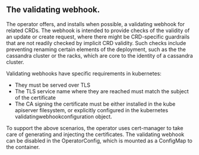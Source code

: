 ## The validating webhook.

The operator offers, and installs when possible, a validating webhook for
related CRDs. The webhook is intended to provide checks of the validity of an
update or create request, where there might be CRD-specific guardrails that are
not readily checked by implicit CRD validity. Such checks include preventing
renaming certain elements of the deployment, such as the the cassandra cluster
or the racks, which are core to the identity of a cassandra cluster.

Validating webhooks have specific requirements in kubernetes:
* They must be served over TLS
* The TLS service name where they are reached must match the subject of the certificate
* The CA signing the certificate must be either installed in the kube apiserver filesystem, or
explicitly configured in the kubernetes validatingwebhookconfiguration object.

To support the above scenarios, the operator uses cert-manager to take care of generating and
injecting the certificates. The validating webhook can be disabled in the OperatorConfig, which is
mounted as a ConfigMap to the container.